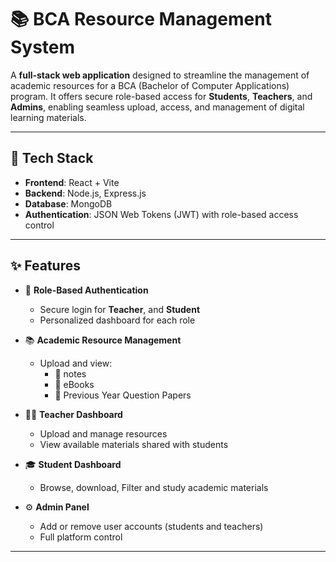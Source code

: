 # 📚 BCA Resource Management System

A **full-stack web application** designed to streamline the management of academic resources for a BCA (Bachelor of Computer Applications) program. It offers secure role-based access for **Students**, **Teachers**, and **Admins**, enabling seamless upload, access, and management of digital learning materials.

---

## 🔧 Tech Stack

- **Frontend**: React + Vite
- **Backend**: Node.js, Express.js
- **Database**: MongoDB
- **Authentication**: JSON Web Tokens (JWT) with role-based access control

---

## ✨ Features

- 🔐 **Role-Based Authentication**
  - Secure login for  **Teacher**, and **Student**
  - Personalized dashboard for each role

- 📚 **Academic Resource Management**
  - Upload and view:
    - 🧾 notes
    - 📘 eBooks
    - 📄 Previous Year Question Papers

- 👨‍🏫 **Teacher Dashboard**
  - Upload and manage resources
  - View available materials shared with students

- 🎓 **Student Dashboard**
  - Browse, download, Filter and study academic materials

- ⚙️ **Admin Panel**
  - Add or remove user accounts (students and teachers)
  - Full platform control

---




























